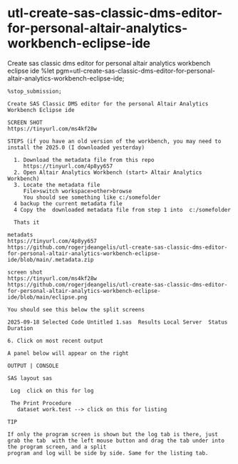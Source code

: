 # utl-create-sas-classic-dms-editor-for-personal-altair-analytics-workbench-eclipse-ide
Create sas classic dms editor for personal altair analytics workbench eclipse ide
    %let pgm=utl-create-sas-classic-dms-editor-for-personal-altair-analytics-workbench-eclipse-ide;

    %stop_submission;

    Create SAS Classic DMS editor for the personal Altair Analytics Workbench Eclipse ide

    SCREEN SHOT
    https://tinyurl.com/ms4kf28w

    STEPS (if you have an old version of the workbench, you may need to install the 2025.0 (I downloaded yesterday)

      1. Download the metadata file from this repo
         https://tinyurl.com/4p8yy657
      2. Open Altair Analytics Workbench (start> Altair Analytics Workbench)
      3. Locate the metadata file
         File>switch workspace>other>browse
         You should see something like c:/somefolder
      4 backup the current metadata file
      4 Copy the  downloaded metadata file from step 1 into  c:/somefolder

      Thats it

    metadats
    https://tinyurl.com/4p8yy657
    https://github.com/rogerjdeangelis/utl-create-sas-classic-dms-editor-for-personal-altair-analytics-workbench-eclipse-ide/blob/main/.metadata.zip

    screen shot
    https://tinyurl.com/ms4kf28w
    https://github.com/rogerjdeangelis/utl-create-sas-classic-dms-editor-for-personal-altair-analytics-workbench-eclipse-ide/blob/main/eclipse.png

    You should see this below the split screens

    2025-09-18 Selected Code Untitled 1.sas  Results Local Server  Status Duration

    6. Click on most recent output

    A panel below will appear on the right

    OUTPUT | CONSOLE

    SAS layout sas

     Log  click on this for log

     The Print Procedure
       dataset work.test --> click on this for listing

    TIP

    If only the program screen is shown but the log tab is there, just
    grab the tab  with the left mouse button and drag the tab under into the program screen, and a split
    program and log will be side by side. Same for the listing tab.

